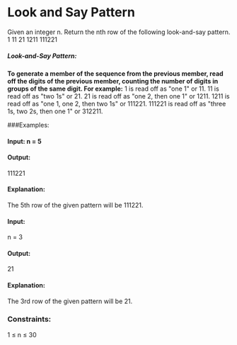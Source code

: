 # Look and Say Pattern
Given an integer n. Return the nth row of the following look-and-say pattern.
1
11
21
1211
111221

##### Look-and-Say Pattern:
**To generate a member of the sequence from the previous member, read off the digits of the previous member, counting the number of digits in groups of the same digit. For example:**
1 is read off as "one 1" or 11.
11 is read off as "two 1s" or 21.
21 is read off as "one 2, then one 1" or 1211.
1211 is read off as "one 1, one 2, then two 1s" or 111221.
111221 is read off as "three 1s, two 2s, then one 1" or 312211.

###Examples:
#### Input: n = 5
#### Output: 
111221
#### Explanation: 
The 5th row of the given pattern will be 111221.

#### Input:
n = 3
#### Output:
21
#### Explanation: 
The 3rd row of the given pattern will be 21.

### Constraints:
1 ≤ n ≤ 30



